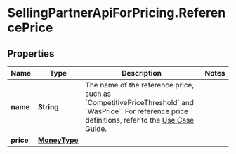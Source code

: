 # SellingPartnerApiForPricing.ReferencePrice

## Properties

Name | Type | Description | Notes
------------ | ------------- | ------------- | -------------
**name** | **String** | The name of the reference price, such as &#x60;CompetitivePriceThreshold&#x60; and &#x60;WasPrice&#x60;. For reference price definitions, refer to the [Use Case Guide](https://developer-docs.amazon.com/sp-api/docs/product-pricing-api-v2022-05-01-use-case-guide). | 
**price** | [**MoneyType**](MoneyType.md) |  | 


